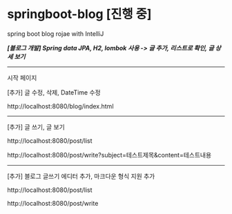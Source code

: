# springboot-blog [진행 중]
spring boot blog rojae with IntelliJ

___[블로그 개발] Spring data JPA, H2, lombok 사용 -> 글 추가, 리스트로 확인, 글 상세 보기___

*** 
시작 페이지 

[추가] 글 수정, 삭제, DateTime 수정

http://localhost:8080/blog/index.html

*** 
[추가] 글 쓰기, 글 보기

http://localhost:8080/post/list

http://localhost:8080/post/write?subject=테스트제목&content=테스트내용


***
[추가] 블로그 글쓰기 에디터 추가, 마크다운 형식 지원 추가

http://localhost:8080/post/list

http://localhost:8080/post/write
